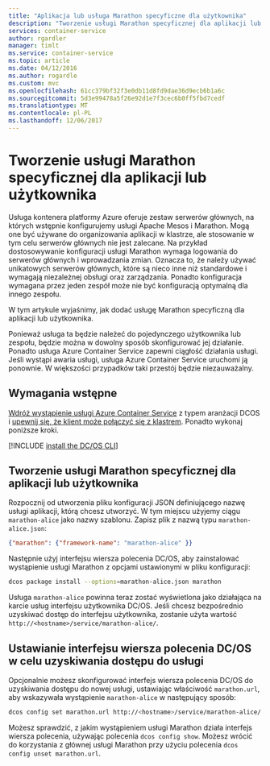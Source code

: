 ```yaml
---
title: "Aplikacja lub usługa Marathon specyficzne dla użytkownika"
description: "Tworzenie usługi Marathon specyficznej dla aplikacji lub użytkownika"
services: container-service
author: rgardler
manager: timlt
ms.service: container-service
ms.topic: article
ms.date: 04/12/2016
ms.author: rogardle
ms.custom: mvc
ms.openlocfilehash: 61cc379bf32f3e0db11d8fd9dae36d9ecb6b1a6c
ms.sourcegitcommit: 5d3e99478a5f26e92d1e7f3cec6b0ff5fbd7cedf
ms.translationtype: MT
ms.contentlocale: pl-PL
ms.lasthandoff: 12/06/2017
---
```

# <a name="create-an-application-or-user-specific-marathon-service"></a>Tworzenie usługi Marathon specyficznej dla aplikacji lub użytkownika

Usługa kontenera platformy Azure oferuje zestaw serwerów głównych, na których wstępnie konfigurujemy usługi Apache Mesos i Marathon. Mogą one być używane do organizowania aplikacji w klastrze, ale stosowanie w tym celu serwerów głównych nie jest zalecane. Na przykład dostosowywanie konfiguracji usługi Marathon wymaga logowania do serwerów głównych i wprowadzania zmian. Oznacza to, że należy używać unikatowych serwerów głównych, które są nieco inne niż standardowe i wymagają niezależnej obsługi oraz zarządzania. Ponadto konfiguracja wymagana przez jeden zespół może nie być konfiguracją optymalną dla innego zespołu.

W tym artykule wyjaśnimy, jak dodać usługę Marathon specyficzną dla aplikacji lub użytkownika.

Ponieważ usługa ta będzie należeć do pojedynczego użytkownika lub zespołu, będzie można w dowolny sposób skonfigurować jej działanie. Ponadto usługa Azure Container Service zapewni ciągłość działania usługi. Jeśli wystąpi awaria usługi, usługa Azure Container Service uruchomi ją ponownie. W większości przypadków taki przestój będzie niezauważalny.

## <a name="prerequisites"></a>Wymagania wstępne
[Wdróż wystąpienie usługi Azure Container Service](container-service-deployment.md) z typem aranżacji DCOS i [upewnij się, że klient może połączyć się z klastrem](../container-service-connect.md). Ponadto wykonaj poniższe kroki.

[!INCLUDE [install the DC/OS CLI](../../../includes/container-service-install-dcos-cli-include.md)]

## <a name="create-an-application-or-user-specific-marathon-service"></a>Tworzenie usługi Marathon specyficznej dla aplikacji lub użytkownika
Rozpocznij od utworzenia pliku konfiguracji JSON definiującego nazwę usługi aplikacji, którą chcesz utworzyć. W tym miejscu użyjemy ciągu `marathon-alice` jako nazwy szablonu. Zapisz plik z nazwą typu `marathon-alice.json`:

```json
{"marathon": {"framework-name": "marathon-alice" }}
```

Następnie użyj interfejsu wiersza polecenia DC/OS, aby zainstalować wystąpienie usługi Marathon z opcjami ustawionymi w pliku konfiguracji:

```bash
dcos package install --options=marathon-alice.json marathon
```

Usługa `marathon-alice` powinna teraz zostać wyświetlona jako działająca na karcie usług interfejsu użytkownika DC/OS. Jeśli chcesz bezpośrednio uzyskiwać dostęp do interfejsu użytkownika, zostanie użyta wartość `http://<hostname>/service/marathon-alice/`.

## <a name="set-the-dcos-cli-to-access-the-service"></a>Ustawianie interfejsu wiersza polecenia DC/OS w celu uzyskiwania dostępu do usługi
Opcjonalnie możesz skonfigurować interfejs wiersza polecenia DC/OS do uzyskiwania dostępu do nowej usługi, ustawiając właściwość `marathon.url`, aby wskazywała wystąpienie `marathon-alice` w następujący sposób:

```bash
dcos config set marathon.url http://<hostname>/service/marathon-alice/
```

Możesz sprawdzić, z jakim wystąpieniem usługi Marathon działa interfejs wiersza polecenia, używając polecenia `dcos config show`. Możesz wrócić do korzystania z głównej usługi Marathon przy użyciu polecenia `dcos config unset marathon.url`.

